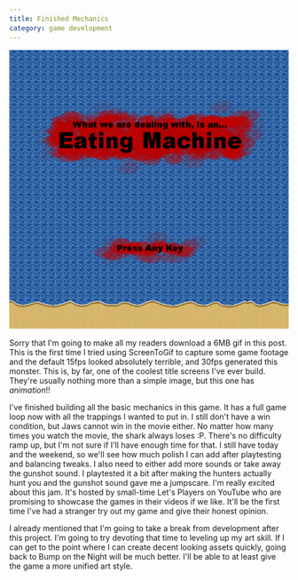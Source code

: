 ```yaml
---
title: Finished Mechanics
category: game development
---
```

<div align="center" style="margin-bottom: 10px">
  <img src="/img/screenshot/eating-machine/title-screen.png" alt="Eating Machine Title" class="img-responsive" />
</div>

Sorry that I'm going to make all my readers download a 6MB gif in this post. This is the first time I tried using ScreenToGif to capture some game footage and the default 15fps looked absolutely terrible, and 30fps generated this monster. This is, by far, one of the coolest title screens I've ever build. They're usually nothing more than a simple image, but this one has *animation*!!

I've finished building all the basic mechanics in this game. It has a full game loop now with all the trappings I wanted to put in. I still don't have a win condition, but Jaws cannot win in the movie either. No matter how many times you watch the movie, the shark always loses :P. There's no difficulty ramp up, but I'm not sure if I'll have enough time for that. I still have today and the weekend, so we'll see how much polish I can add after playtesting and balancing tweaks. I also need to either add more sounds or take away the gunshot sound. I playtested it a bit after making the hunters actually hunt you and the gunshot sound gave me a jumpscare. I'm really excited about this jam. It's hosted by small-time Let's Players on YouTube who are promising to showcase the games in their videos if we like. It'll be the first time I've had a stranger try out my game and give their honest opinion.

I already mentioned that I'm going to take a break from development after this project. I'm going to try devoting that time to leveling up my art skill. If I can get to the point where I can create decent looking assets quickly, going back to Bump on the Night will be much better. I'll be able to at least give the game a more unified art style.
